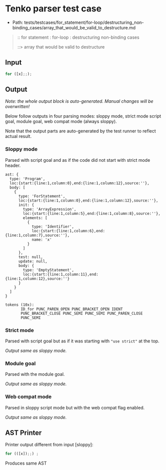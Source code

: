 # Tenko parser test case

- Path: tests/testcases/for_statement/for-loop/destructuring_non-binding_cases/array_that_would_be_valid_to_destructure.md

> :: for statement : for-loop : destructuring non-binding cases
>
> ::> array that would be valid to destructure

## Input

`````js
for ([x];;);
`````

## Output

_Note: the whole output block is auto-generated. Manual changes will be overwritten!_

Below follow outputs in four parsing modes: sloppy mode, strict mode script goal, module goal, web compat mode (always sloppy).

Note that the output parts are auto-generated by the test runner to reflect actual result.

### Sloppy mode

Parsed with script goal and as if the code did not start with strict mode header.

`````
ast: {
  type: 'Program',
  loc:{start:{line:1,column:0},end:{line:1,column:12},source:''},
  body: [
    {
      type: 'ForStatement',
      loc:{start:{line:1,column:0},end:{line:1,column:12},source:''},
      init: {
        type: 'ArrayExpression',
        loc:{start:{line:1,column:5},end:{line:1,column:8},source:''},
        elements: [
          {
            type: 'Identifier',
            loc:{start:{line:1,column:6},end:{line:1,column:7},source:''},
            name: 'x'
          }
        ]
      },
      test: null,
      update: null,
      body: {
        type: 'EmptyStatement',
        loc:{start:{line:1,column:11},end:{line:1,column:12},source:''}
      }
    }
  ]
}

tokens (10x):
       ID_for PUNC_PAREN_OPEN PUNC_BRACKET_OPEN IDENT
       PUNC_BRACKET_CLOSE PUNC_SEMI PUNC_SEMI PUNC_PAREN_CLOSE
       PUNC_SEMI
`````

### Strict mode

Parsed with script goal but as if it was starting with `"use strict"` at the top.

_Output same as sloppy mode._

### Module goal

Parsed with the module goal.

_Output same as sloppy mode._

### Web compat mode

Parsed in sloppy script mode but with the web compat flag enabled.

_Output same as sloppy mode._

## AST Printer

Printer output different from input [sloppy]:

````js
for (([x]);;) ;
````

Produces same AST
